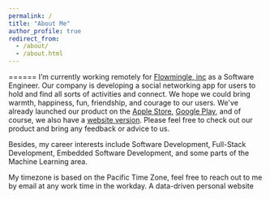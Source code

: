 ```yaml
---
permalink: /
title: "About Me"
author_profile: true
redirect_from: 
  - /about/
  - /about.html
---
```


======
I’m currently working remotely for [Flowmingle, inc](https://www.linkedin.com/company/flowmingle-live/) as a Software Engineer. Our company is developing a social networking app for users to hold and find all sorts of activities and connect. We hope we could bring warmth, happiness, fun, friendship, and courage to our users. We've already launched our product on the [Apple Store](https://apps.apple.com/us/app/flowmingle/id6468864449), [Google Play](https://play.google.com/store/apps/details?id=live.flowmingle), and of course, we also have a [website version](https://flowmingle.live/). Please feel free to check out our product and bring any feedback or advice to us.

Besides, my career interests include Software Development, Full-Stack Development, Embedded Software Development, and some parts of the Machine Learning area. 

My timezone is based on the Pacific Time Zone, feel free to reach out to me by email at any work time in the workday.
A data-driven personal website